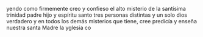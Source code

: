 yendo como firmemente creo y confieso el alto misterio de la santísima trinidad padre hijo y espíritu santo tres personas distintas y un solo dios verdadero y en todos los demás misterios que tiene, cree predicía y enseña nuestra santa Madre la yglesia co
